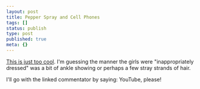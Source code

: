 ```yaml
---
layout: post
title: Pepper Spray and Cell Phones
tags: []
status: publish
type: post
published: true
meta: {}
---
```

[This is just too cool](http://faustasblog.com/2007/09/girls-saudi-religius-police-mobile.html).  I'm guessing the manner the girls were "inappropriately dressed" was a bit of ankle showing or perhaps a few stray strands of hair.

I'll go with the linked commentator by saying: YouTube, please!
